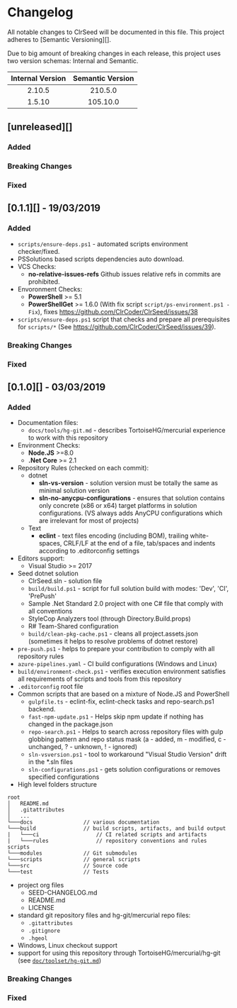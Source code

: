 # Changelog

All notable changes to ClrSeed will be documented in this file.
This project adheres to [Semantic Versioning][].

Due to big amount of breaking changes in each release, this project uses two version schemas:
Internal and Semantic.

| Internal Version | Semantic Version |
|:----------------:|:----------------:|
| 2.10.5           | 210.5.0          |
| 1.5.10           | 105.10.0         |

## [unreleased][]
### Added
### Breaking Changes
### Fixed

## [0.1.1][] - 19/03/2019
### Added
* `scripts/ensure-deps.ps1` - automated scripts environment checker/fixed.
* PSSolutions based scripts dependencies auto download.
* VCS Checks:
    - **no-relative-issues-refs** Github issues relative refs in commits are prohibited.
* Envoronment Checks:
    - **PowerShell** >= 5.1
    - **PowerShellGet** >= 1.6.0 (With fix script `script/ps-environment.ps1 -Fix`), fixes https://github.com/ClrCoder/ClrSeed/issues/38
* `scripts/ensure-deps.ps1` script that checks and prepare all prerequisites for `scripts/*` (See https://github.com/ClrCoder/ClrSeed/issues/39).
### Breaking Changes
### Fixed

## [0.1.0][] - 03/03/2019
### Added
*   Documentation files:
    - `docs/tools/hg-git.md` - describes TortoiseHG/mercurial experience to work with this repository
*   Environment Checks:
    - **Node.JS** >=8.0
    - **.Net Core** >= 2.1
*   Repository Rules (checked on each commit):
    - dotnet
        - **sln-vs-version** - solution version must be totally the same as minimal solution version
        - **sln-no-anycpu-configurations** - ensures that solution contains only concrete (x86 or x64) target platforms in solution configurations. (VS always adds AnyCPU configurations which are irrelevant for most of projects)
    - Text
        - **eclint** - text files encoding (including BOM), trailing white-spaces, CRLF/LF at the end of a file, tab/spaces and indents according to .editorconfig settings
*   Editors support:
    - Visual Studio >= 2017
*   Seed dotnet solution
    - ClrSeed.sln - solution file
    - `build/build.ps1` - script for full solution build with modes: 'Dev', 'CI', 'PrePush'
    - Sample .Net Standard 2.0 project with one C# file that comply with all conventions
    - StyleCop Analyzers tool (through Directory.Build.props)
    - R# Team-Shared configuration
    - `build/clean-pkg-cache.ps1` - cleans all project.assets.json (sometimes it helps to resolve problems of dotnet restore)
*   `pre-push.ps1` - helps to prepare your contribution to comply with all repository rules
*   `azure-pipelines.yaml` - CI build configurations (Windows and Linux)
*   `build/environment-check.ps1` - verifies execution environment satisfies all requirements of scripts and tools from this repository
*   `.editorconfig` root file
*   Common scripts that are based on a mixture of Node.JS and PowerShell
    - `gulpfile.ts` - eclint-fix, eclint-check tasks and repo-search.ps1 backend.
    - `fast-npm-update.ps1` - Helps skip npm update if nothing has changed in the package.json
    - `repo-search.ps1` - Helps to search across repository files with gulp globbing pattern and repo status mask (a - added, m - modified, c - unchanged, ? - unknown, ! - ignored)
    - `sln-vsversion.ps1` - tool to workaround "Visual Studio Version" drift in the *.sln files
    - `sln-configurations.ps1` - gets solution configurations or removes specified configurations
*   High level folders structure
```
root
│   README.md
│   .gitattributes
│   ...
└───docs                // various documentation
└───build               // build scripts, artifacts, and build output
|   └───ci                  // CI related scripts and artifacts
|   └───rules               // repository conventions and rules scripts
└───modules             // Git submodules
└───scripts             // general scripts
└───src                 // Source code
└───test                // Tests
```
*   project org files
    - SEED-CHANGELOG.md
    - README.md
    - LICENSE
*   standard git repository files and hg-git/mercurial repo files:
    - `.gitattributes`
    - `.gitignore`
    - `.hgeol`
*   Windows, Linux checkout support
*   support for using this repository through TortoiseHG/mercurial/hg-git (see [`doc/toolset/hg-git.md`](doc/toolset/hg-git.md))


### Breaking Changes
### Fixed
